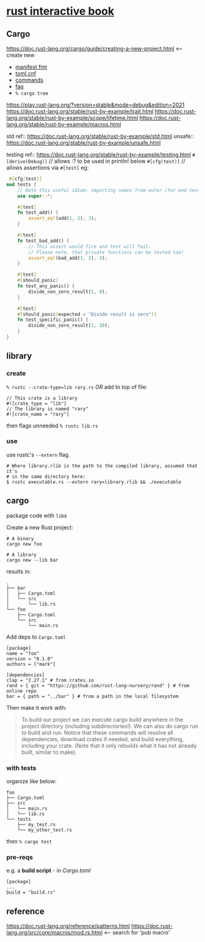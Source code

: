 # [rust interactive book](https://rust-book.cs.brown.edu/)
## Cargo
https://doc.rust-lang.org/cargo/guide/creating-a-new-project.html <-- create new
  - [manifest fmt](https://doc.rust-lang.org/cargo/reference/manifest.html)
  - [toml cnf](https://doc.rust-lang.org/cargo/reference/config.html)
- [commands](https://doc.rust-lang.org/cargo/commands/index.html)
- [faq](https://doc.rust-lang.org/cargo/faq.html)
- `% cargo tree`

https://play.rust-lang.org/?version=stable&mode=debug&edition=2021
https://doc.rust-lang.org/stable/rust-by-example/trait.html
https://doc.rust-lang.org/stable/rust-by-example/scope/lifetime.html
https://doc.rust-lang.org/stable/rust-by-example/macros.html

std ref:: https://doc.rust-lang.org/stable/rust-by-example/std.html
unsafe:: https://doc.rust-lang.org/stable/rust-by-example/unsafe.html

testing ref:: https://doc.rust-lang.org/stable/rust-by-example/testing.html
`#[derive(Debug)]` // allows :? to be used in println! below
`#[cfg(test)]` // allows assertions via `#[test]` eg:
```rust
 #[cfg(test)]
mod tests {
    // Note this useful idiom: importing names from outer (for mod tests) scope.
    use super::*;

    #[test]
    fn test_add() {
        assert_eq!(add(1, 2), 3);
    }

    #[test]
    fn test_bad_add() {
        // This assert would fire and test will fail.
        // Please note, that private functions can be tested too!
        assert_eq!(bad_add(1, 2), 3);
    }

    #[test]
    #[should_panic]
    fn test_any_panic() {
        divide_non_zero_result(1, 0);
    }

    #[test]
    #[should_panic(expected = "Divide result is zero")]
    fn test_specific_panic() {
        divide_non_zero_result(1, 10);
    }
}
```

## library
### create
`% rustc --crate-type=lib rary.rs`
_OR_ add to top of file:
```
// This crate is a library
#![crate_type = "lib"]
// The library is named "rary"
#![crate_name = "rary"]
```
then flags unneeded
`% rustc lib.rs`

### use
use rustc's `--extern` flag.
```
# Where library.rlib is the path to the compiled library, assumed that it's
# in the same directory here:
$ rustc executable.rs --extern rary=library.rlib && ./executable 
```

## cargo
package code with `lib`s

Create a new Rust project:
```
# A binary
cargo new foo

# A library
cargo new --lib bar
```
results in:
```
.
├── bar
│   ├── Cargo.toml
│   └── src
│       └── lib.rs
└── foo
    ├── Cargo.toml
    └── src
        └── main.rs

```
Add deps to `Cargo.toml`

```
[package]
name = "foo"
version = "0.1.0"
authors = ["mark"]

[dependencies]
clap = "2.27.1" # from crates.io
rand = { git = "https://github.com/rust-lang-nursery/rand" } # from online repo
bar = { path = "../bar" } # from a path in the local filesystem
```

Then make it work with:
> To build our project we can execute cargo build anywhere in the project directory (including subdirectories!). We can also do cargo run to build and run. Notice that these commands will resolve all dependencies, download crates if needed, and build everything, including your crate. (Note that it only rebuilds what it has not already built, similar to make).

### with tests
organize like below:
```
foo
├── Cargo.toml
├── src
│   └── main.rs
│   └── lib.rs
└── tests
    ├── my_test.rs
    └── my_other_test.rs
```
then `% cargo test`

### pre-reqs
e.g. a **build script** - in _Cargo.toml_
```
[package]
...
build = "build.rs"
```


## reference 
https://doc.rust-lang.org/reference/patterns.html
https://doc.rust-lang.org/src/core/macros/mod.rs.html <-- search for 'pub macro'